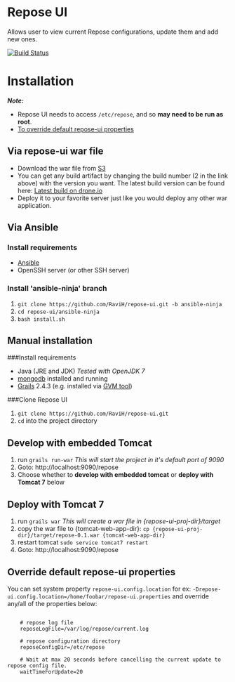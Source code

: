 Repose UI
============

Allows user to view current Repose configurations, update them and add new ones.

[![Build Status](https://drone.io/github.com/RaviH/repose-ui/status.png)](https://drone.io/github.com/RaviH/repose-ui/latest)

Installation
============
***Note:*** 

- Repose UI needs to access `/etc/repose`, and so **may need to be run as root**.
- [To override default repose-ui properties](#override-default-properties)


Via repose-ui war file
----------

- Download the war file from [S3](https://s3.amazonaws.com/repose-ui-bucket/artifacts/repose-ui-0.1.2.war) 
 - You can get any build artifact by changing the build number (2 in the link above) with the version you want. The latest build version can be found here: [Latest build on drone.io](https://drone.io/github.com/RaviH/repose-ui/latest)
- Deploy it to your favorite server just like you would deploy any other war application.


Via Ansible
----------
### Install requirements

  - [Ansible](http://docs.ansible.com/intro_installation.html)
  - OpenSSH server (or other SSH server)

### Install 'ansible-ninja' branch
  1. `git clone https://github.com/RaviH/repose-ui.git -b ansible-ninja`
  1. `cd repose-ui/ansible-ninja`
  1. `bash install.sh` 

Manual installation
----------
###Install requirements

  * Java (JRE and JDK) *Tested with OpenJDK 7*
  * [mongodb](http://mongodb.org) installed and running
  * [Grails](http://grails.org) 2.4.3 (e.g. installed via [GVM tool](http://gvmtool.net/))

###Clone Repose UI

  1. `git clone https://github.com/RaviH/repose-ui.git`
  1. `cd` into the project directory

Develop with embedded Tomcat
-----------------
  1. run `grails run-war` *This will start the project in it's default port of 9090*
  1. Goto: http://localhost:9090/repose
  1. Choose whether to **develop with embedded tomcat** or **deploy with Tomcat 7** below 

Deploy with Tomcat 7
-----------------
  1. run `grails war` *This will create a war file in {repose-ui-proj-dir}/target*
  1. copy the war file to {tomcat-web-app-dir}: `cp {repose-ui-proj-dir}/target/repose-0.1.war {tomcat-web-app-dir}`
  1. restart tomcat `sudo service tomcat7 restart`
  1. Goto: http://localhost:9090/repose


Override default repose-ui properties
------------------
<a name="override-default-properties"></a>
You can set system property `repose-ui.config.location` for ex: `-Drepose-ui.config.location=/home/foobar/repose-ui.properties` and override any/all of the properties below:

```

    # repose log file
    reposeLogFile=/var/log/repose/current.log

    # repose configuration directory
    reposeConfigDir=/etc/repose

    # Wait at max 20 seconds before cancelling the current update to repose config file.
    waitTimeForUpdate=20

```